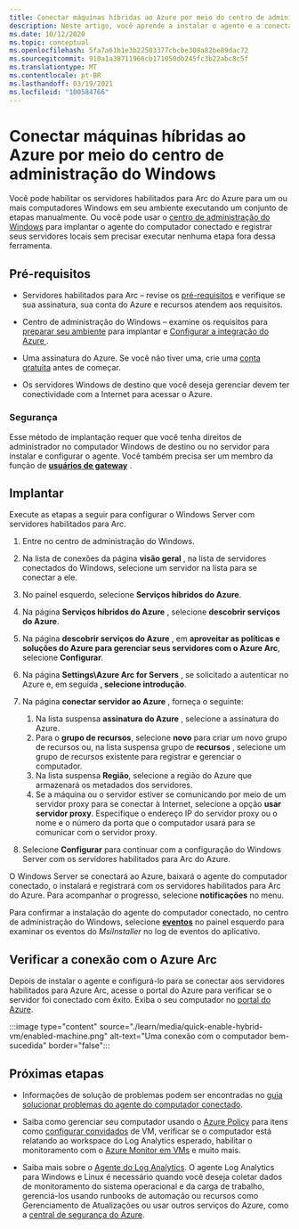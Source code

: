 ```yaml
---
title: Conectar máquinas híbridas ao Azure por meio do centro de administração do Windows
description: Neste artigo, você aprende a instalar o agente e a conectar computadores ao Azure usando os servidores habilitados para Arc do Azure no centro de administração do Windows.
ms.date: 10/12/2020
ms.topic: conceptual
ms.openlocfilehash: 5fa7a61b1e3b22503377cbcbe308a82be89dac72
ms.sourcegitcommit: 910a1a38711966cb171050db245fc3b22abc8c5f
ms.translationtype: MT
ms.contentlocale: pt-BR
ms.lasthandoff: 03/19/2021
ms.locfileid: "100584766"
---
```

# <a name="connect-hybrid-machines-to-azure-from-windows-admin-center"></a>Conectar máquinas híbridas ao Azure por meio do centro de administração do Windows

Você pode habilitar os servidores habilitados para Arc do Azure para um ou mais computadores Windows em seu ambiente executando um conjunto de etapas manualmente. Ou você pode usar o [centro de administração do Windows](/windows-server/manage/windows-admin-center/understand/what-is) para implantar o agente do computador conectado e registrar seus servidores locais sem precisar executar nenhuma etapa fora dessa ferramenta.

## <a name="prerequisites"></a>Pré-requisitos

* Servidores habilitados para Arc – revise os [pré-requisitos](agent-overview.md#prerequisites) e verifique se sua assinatura, sua conta do Azure e recursos atendem aos requisitos.

* Centro de administração do Windows – examine os requisitos para [preparar seu ambiente](/windows-server/manage/windows-admin-center/deploy/prepare-environment) para implantar e [Configurar a integração do Azure ](/windows-server/manage/windows-admin-center/azure/azure-integration).

* Uma assinatura do Azure. Se você não tiver uma, crie uma [conta gratuita](https://azure.microsoft.com/free/?WT.mc_id=A261C142F) antes de começar.

* Os servidores Windows de destino que você deseja gerenciar devem ter conectividade com a Internet para acessar o Azure.

### <a name="security"></a>Segurança

Esse método de implantação requer que você tenha direitos de administrador no computador Windows de destino ou no servidor para instalar e configurar o agente. Você também precisa ser um membro da função de [**usuários de gateway**](/windows-server/manage/windows-admin-center/plan/user-access-options#gateway-access-roles) .

## <a name="deploy"></a>Implantar

Execute as etapas a seguir para configurar o Windows Server com servidores habilitados para Arc.

1. Entre no centro de administração do Windows.

1. Na lista de conexões da página **visão geral** , na lista de servidores conectados do Windows, selecione um servidor na lista para se conectar a ele.

1. No painel esquerdo, selecione **Serviços híbridos do Azure**.

1. Na página **Serviços híbridos do Azure** , selecione **descobrir serviços do Azure**.

1. Na página **descobrir serviços do Azure** , em **aproveitar as políticas e soluções do Azure para gerenciar seus servidores com o Azure Arc**, selecione **Configurar**.

1. Na página **Settings\Azure Arc for Servers** , se solicitado a autenticar no Azure e, em seguida **, selecione introdução**.

1. Na página **conectar servidor ao Azure** , forneça o seguinte:

    1. Na lista suspensa **assinatura do Azure** , selecione a assinatura do Azure.
    1. Para o **grupo de recursos**, selecione **novo** para criar um novo grupo de recursos ou, na lista suspensa grupo de **recursos** , selecione um grupo de recursos existente para registrar e gerenciar o computador.
    1. Na lista suspensa **Região**, selecione a região do Azure que armazenará os metadados dos servidores.
    1. Se a máquina ou o servidor estiver se comunicando por meio de um servidor proxy para se conectar à Internet, selecione a opção **usar servidor proxy**. Especifique o endereço IP do servidor proxy ou o nome e o número da porta que o computador usará para se comunicar com o servidor proxy.

1. Selecione **Configurar** para continuar com a configuração do Windows Server com os servidores habilitados para Arc do Azure.

O Windows Server se conectará ao Azure, baixará o agente do computador conectado, o instalará e registrará com os servidores habilitados para Arc do Azure. Para acompanhar o progresso, selecione **notificações** no menu.

Para confirmar a instalação do agente do computador conectado, no centro de administração do Windows, selecione [**eventos**](/windows-server/manage/windows-admin-center/use/manage-servers#events) no painel esquerdo para examinar os eventos do *MsiInstaller* no log de eventos do aplicativo.

## <a name="verify-the-connection-with-azure-arc"></a>Verificar a conexão com o Azure Arc

Depois de instalar o agente e configurá-lo para se conectar aos servidores habilitados para Azure Arc, acesse o portal do Azure para verificar se o servidor foi conectado com êxito. Exiba o seu computador no [portal do Azure](https://portal.azure.com).

:::image type="content" source="./learn/media/quick-enable-hybrid-vm/enabled-machine.png" alt-text="Uma conexão com o computador bem-sucedida" border="false":::

## <a name="next-steps"></a>Próximas etapas

* Informações de solução de problemas podem ser encontradas no [guia solucionar problemas do agente do computador conectado](troubleshoot-agent-onboard.md).

* Saiba como gerenciar seu computador usando o [Azure Policy](../../governance/policy/overview.md) para itens como [configurar convidados](../../governance/policy/concepts/guest-configuration.md) de VM, verificar se o computador está relatando ao workspace do Log Analytics esperado, habilitar o monitoramento com o [Azure Monitor em VMs](../../azure-monitor/vm/vminsights-enable-policy.md) e muito mais.

* Saiba mais sobre o [Agente do Log Analytics](../../azure-monitor/agents/log-analytics-agent.md). O agente Log Analytics para Windows e Linux é necessário quando você deseja coletar dados de monitoramento do sistema operacional e da carga de trabalho, gerenciá-los usando runbooks de automação ou recursos como Gerenciamento de Atualizações ou usar outros serviços do Azure, como a [central de segurança do Azure](../../security-center/security-center-introduction.md).